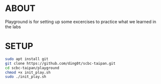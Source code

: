 # ABOUT
Playground is for setting up some excercises to practice what we learned in the labs

# SETUP
```sh
sudo apt install git
git clone https://github.com/ding0t/scbc-taipan.git
cd scbc-taipan/playground
chmod +x init_play.sh
sudo ./init_play.sh
```


